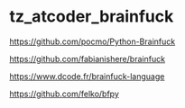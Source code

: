 # tz_atcoder_brainfuck

https://github.com/pocmo/Python-Brainfuck

https://github.com/fabianishere/brainfuck

https://www.dcode.fr/brainfuck-language

https://github.com/felko/bfpy
